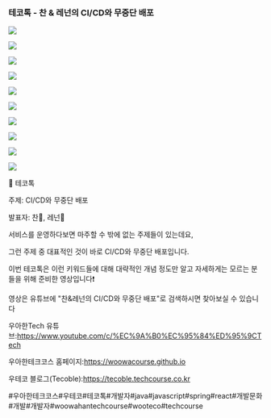 ### 테코톡 - 찬 & 레넌의 CI/CD와 무중단 배포

![](001.png)

![](002.png)

![](003.png)

![](004.png)

![](005.png)

![](006.png)

![](007.png)

![](008.png)

![](009.png)

![](010.png)

📮 테코톡

주제: CI/CD와 무중단 배포

발표자: 찬🤩, 레넌🤠

서비스를 운영하다보면 마주할 수 밖에 없는 주제들이 있는데요,  

그런 주제 중 대표적인 것이 바로 CI/CD와 무중단 배포입니다.    

이번 테코톡은 이런 키워드들에 대해 대략적인 개념 정도만 알고 자세하게는 모르는 분들을 위해 준비한 영상입니다❗  

영상은 유튜브에 "찬&레넌의 CI/CD와 무중단 배포"로 검색하시면 찾아보실 수 있습니다


우아한Tech 유튜브:https://www.youtube.com/c/%EC%9A%B0%EC%95%84%ED%95%9CTech

우아한테크코스 홈페이지:https://woowacourse.github.io

우테코 블로그(Tecoble):https://tecoble.techcourse.co.kr

#우아한테크코스#우테코#테코톡#개발자#java#javascript#spring#react#개발문화#개발#개발자#woowahantechcourse#wooteco#techcourse
